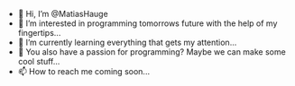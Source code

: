 - 👋 Hi, I’m @MatiasHauge
- 👀 I’m interested in programming tomorrows future with the help of my fingertips...
- 🌱 I’m currently learning everything that gets my attention...
- 💞️ You also have a passion for programming? Maybe we can make some cool stuff...
- 📫 How to reach me coming soon...

<!---
MatiasHauge/MatiasHauge is a ✨ special ✨ repository because its `README.md` (this file) appears on your GitHub profile.
You can click the Preview link to take a look at your changes.
--->
